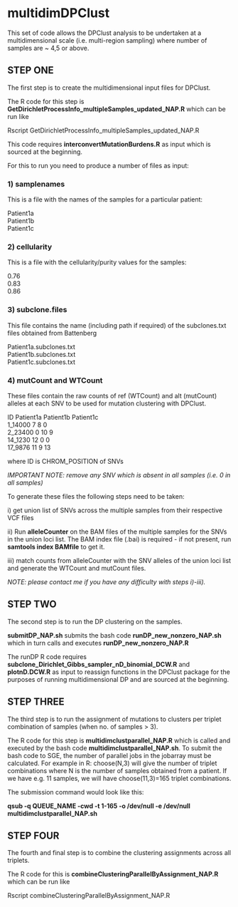 # multidimDPClust

This set of code allows the DPClust analysis to be undertaken at a multidimensional scale (i.e. multi-region sampling) where number of samples are ~ 4,5 or above.

## STEP ONE

The first step is to create the multidimensional input files for DPClust.

The R code for this step is **GetDirichletProcessInfo_multipleSamples_updated_NAP.R** which can be run like

Rscript GetDirichletProcessInfo_multipleSamples_updated_NAP.R

This code requires **interconvertMutationBurdens.R** as input which is sourced at the beginning.

For this to run you need to produce a number of files as input:

### 1) samplenames

This is a file with the names of the samples for a particular patient:

Patient1a\
Patient1b\
Patient1c

### 2) cellularity

This is a file with the cellularity/purity values for the samples:

0.76\
0.83\
0.86

### 3) subclone.files

This file contains the name (including path if required) of the subclones.txt files obtained from Battenberg

Patient1a.subclones.txt\
Patient1b.subclones.txt\
Patient1c.subclones.txt

### 4) mutCount and WTCount

These files contain the raw counts of ref (WTCount) and alt (mutCount) alleles at each SNV to be used for mutation clustering with DPClust.

ID	Patient1a	Patient1b	Patient1c\
1_14000	7		8		0\
2_23400 0		10		9\
14_1230	12		0		0\
17_9876	11		9		13

where ID is CHROM_POSITION of SNVs

*IMPORTANT NOTE: remove any SNV which is absent in all samples (i.e. 0 in all samples)*

To generate these files the following steps need to be taken:

i) get union list of SNVs across the multiple samples from their respective VCF files

ii) Run **alleleCounter** on the BAM files of the multiple samples for the SNVs in the union loci list. The BAM index file (.bai) is required - if not present, run **samtools index BAMfile** to get it.

iii) match counts from alleleCounter with the SNV alleles of the union loci list and generate the WTCount and mutCount files.

*NOTE: please contact me if you have any difficulty with steps i)-iii).*

## STEP TWO

The second step is to run the DP clustering on the samples.

**submitDP_NAP.sh** submits the bash code **runDP_new_nonzero_NAP.sh** which in turn calls and executes **runDP_new_nonzero_NAP.R**

The runDP R code requires **subclone_Dirichlet_Gibbs_sampler_nD_binomial_DCW.R** and **plotnD.DCW.R** as input to reassign functions in the DPClust package for the purposes of running multidimensional DP and are sourced at the beginning.

## STEP THREE

The third step is to run the assignment of mutations to clusters per triplet combination of samples (when no. of samples > 3).

The R code for this step is **multidimclustparallel_NAP.R** which is called and executed by the bash code **multidimclustparallel_NAP.sh**. To submit the bash code to SGE, the number of parallel jobs in the jobarray must be calculated.
For example in R: choose(N,3) will give the number of triplet combinations where N is the number of samples obtained from a patient. If we have e.g. 11 samples, we will have choose(11,3)=165 triplet combinations.

The submission command would look like this:

**qsub -q QUEUE_NAME -cwd -t 1-165 -o /dev/null -e /dev/null multidimclustparallel_NAP.sh**


## STEP FOUR

The fourth and final step is to combine the clustering assignments across all triplets.

The R code for this is **combineClusteringParallelByAssignment_NAP.R** which can be run like

Rscript combineClusteringParallelByAssignment_NAP.R

